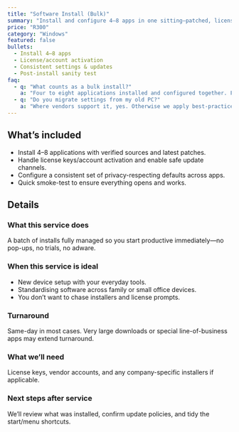 ```yaml
---
title: "Software Install (Bulk)"
summary: "Install and configure 4–8 apps in one sitting—patched, licensed, and set up correctly."
price: "R300"
category: "Windows"
featured: false
bullets:
  - Install 4–8 apps
  - License/account activation
  - Consistent settings & updates
  - Post-install sanity test
faq:
  - q: "What counts as a bulk install?"
    a: "Four to eight applications installed and configured together. For more than eight, we’ll quote."
  - q: "Do you migrate settings from my old PC?"
    a: "Where vendors support it, yes. Otherwise we apply best-practice defaults and help re-sign in."
---
```


## What’s included
- Install 4–8 applications with verified sources and latest patches.
- Handle license keys/account activation and enable safe update channels.
- Configure a consistent set of privacy-respecting defaults across apps.
- Quick smoke-test to ensure everything opens and works.

## Details

### What this service does
A batch of installs fully managed so you start productive immediately—no pop-ups, no trials, no adware.

### When this service is ideal
- New device setup with your everyday tools.
- Standardising software across family or small office devices.
- You don’t want to chase installers and license prompts.

### Turnaround
Same-day in most cases. Very large downloads or special line-of-business apps may extend turnaround.

### What we’ll need
License keys, vendor accounts, and any company-specific installers if applicable.

### Next steps after service
We’ll review what was installed, confirm update policies, and tidy the start/menu shortcuts.
